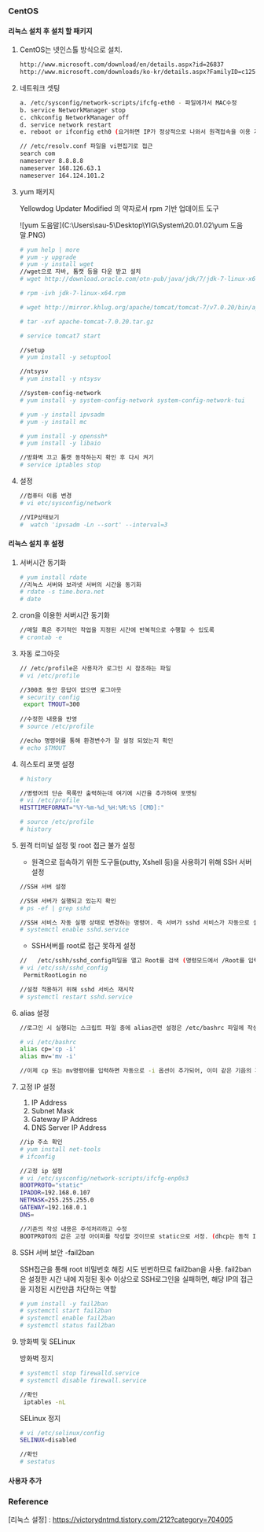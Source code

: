 ### CentOS

#### 리눅스 설치 후 설치 할 패키지

1. CentOS는 넷인스톨 방식으로 설치. 

   ```bash
   http://www.microsoft.com/download/en/details.aspx?id=26837
   http://www.microsoft.com/downloads/ko-kr/details.aspx?FamilyID=c1256a7f-8a2d-4b18-851c-63b22ca976d3
   ```

   

2. 네트워크 셋팅

   ```bash
   a. /etc/sysconfig/network-scripts/ifcfg-eth0 - 파일에가서 MAC수정
   b. service NetworkManager stop
   c. chkconfig NetworkManager off
   d. service network restart
   e. reboot or ifconfig eth0 (요거하면 IP가 정상적으로 나와서 원격접속을 이용 가능)
   
   // /etc/resolv.conf 파일을 vi편집기로 접근
   search com	
   nameserver 8.8.8.8	
   nameserver 168.126.63.1	
   nameserver 164.124.101.2
   ```

   

3. yum 패키지

   Yellowdog Updater Modified 의 약자로서 rpm 기반 업데이트 도구

   ![yum 도움말](C:\Users\sau-5\Desktop\YIG\System\20.01.02\yum 도움말.PNG)

   ```bash
   # yum help | more
   # yum -y upgrade
   # yum -y install wget
   //wget으로 자바, 톰캣 등을 다운 받고 설치
   # wget http://download.oracle.com/otn-pub/java/jdk/7/jdk-7-linux-x64.rpm
   
   # rpm -ivh jdk-7-linux-x64.rpm
   
   # wget http://mirror.khlug.org/apache/tomcat/tomcat-7/v7.0.20/bin/apache-tomcat-7.0.20.tar.gz
   
   # tar -xvf apache-tomcat-7.0.20.tar.gz
   
   # service tomcat7 start
   
   //setup
   # yum install -y setuptool
   
   //ntsysv
   # yum install -y ntsysv
   
   //system-config-network
   # yum install -y system-config-network system-config-network-tui
   
   # yum -y install ipvsadm
   # yum -y install mc
   
   # yum install -y openssh*
   # yum install -y libaio
   
   //방화벽 끄고 톰캣 동작하는지 확인 후 다시 켜기
   # service iptables stop
   ```

   

4. 설정

   ```bash
   //컴퓨터 이름 변경
   # vi etc/sysconfig/network
   
   //VIP상태보기
   #  watch 'ipvsadm -Ln --sort' --interval=3
   ```




#### 리눅스 설치 후 설정

1. 서버시간 동기화

   ```bash
   # yum install rdate
   //리눅스 서버와 보라넷 서버의 시간을 동기화
   # rdate -s time.bora.net
   # date
   ```

   

2. cron을 이용한 서버시간 동기화

   ```bash
   //매일 혹은 주기적인 작업을 지정된 시간에 반복적으로 수행할 수 있도록
   # crontab -e
   ```

   

3. 자동 로그아웃

   ```bash
   // /etc/profile은 사용자가 로그인 시 참조하는 파일
   # vi /etc/profile
   
   //300초 동안 응답이 없으면 로그아웃
   # security config
   	export TMOUT=300
   	
   //수정한 내용을 반영
   # source /etc/profile
   
   //echo 명령어를 통해 환경변수가 잘 설정 되었는지 확인
   # echo $TMOUT
   ```

   

4. 히스토리 포맷 설정

   ```bash
   # history
   
   //명령어의 단순 목록만 출력하는데 여기에 시간을 추가하여 포맷팅
   # vi /etc/profile
   HISTTIMEFORMAT="%Y-%m-%d_%H:%M:%S [CMD]:"
   
   # source /etc/profile
   # history
   ```

   

5. 원격 터미널 설정 및 root 접근 불가 설정

   - 원격으로 접속하기 위한 도구들(putty, Xshell 등)을 사용하기 위해 SSH 서버 설정

   ```bash
   //SSH 서버 설정
   
   //SSH 서버가 실행되고 있는지 확인
   # ps -ef | grep sshd
   
   //SSH 서비스 자동 실행 상태로 변경하는 명령어. 즉 서버가 sshd 서비스가 자동으로 실행
   # systemctl enable sshd.service
   ```

   - SSH서버를 root로 접근 못하게 설정

   ```bash
   //	/etc/sshh/sshd_config파일을 열고 Root를 검색 (명령모드에서 /Root를 입력 후 엔터를 치면 vi 편집기 검색 가능)
   # vi /etc/ssh/sshd_config
   	PermitRootLogin no
   
   //설정 적용하기 위해 sshd 서비스 재시작
   # systemctl restart sshd.service
   ```

   

6. alias 설정

   ```bash
   //로그인 시 실행되는 스크립트 파일 중에 alias관련 설정은 /etc/bashrc 파일에 작성
   
   # vi /etc/bashrc
   alias cp='cp -i'
   alias mv='mv -i'
   
   //이제 cp 또는 mv명령어를 입력하면 자동으로 -i 옵션이 추가되어, 이미 같은 기음의 파일이 존재할 경우 덮어 쓸 것인지를 확인하는 메세지가 출력
   ```

   

7. 고정 IP 설정

   1. IP Address
   2. Subnet Mask
   3. Gateway IP Address
   4. DNS Server IP Address

   ```bash
   //ip 주소 확인
   # yum install net-tools
   # ifconfig
   
   //고정 ip 설정
   # vi /etc/sysconfig/network-scripts/ifcfg-enp0s3
   BOOTPROTO="static"
   IPADDR=192.168.0.107
   NETMASK=255.255.255.0
   GATEWAY=192.168.0.1
   DNS=
   
   //기존의 작성 내용은 주석처리하고 수정
   BOOTPROTO의 값은 고정 아이피를 작성할 것이므로 static으로 서정. (dhcp는 동적 IP할당을 의미)
   ```

   

8. SSH 서버 보안 -fail2ban

   SSH접근을 통해 root 비밀번호 해킹 시도 빈번하므로 fail2ban을 사용. fail2ban은 설정한 시간 내에 지정된 횟수 이상으로 SSH로그인을 실패하면, 해당 IP의 접근을 지정된 시칸만큼 차단하는 역할

   ```bash
   # yum install -y fail2ban
   # systemctl start fail2ban
   # systemctl enable fail2ban
   # systemctl status fail2ban
   ```

   

9. 방화벽 및 SELinux

   방화벽 정지

   ```bash
   # systemctl stop firewalld.service
   # systemctl disable firewall.service
   
   //확인
    iptables -nL
   ```

   SELinux 정지

   ```bash
   # vi /etc/selinux/config
   SELINUX=disabled
   
   //확인
   # sestatus
   ```



#### 사용자 추가





### Reference

[리눅스 설정] : https://victorydntmd.tistory.com/212?category=704005

